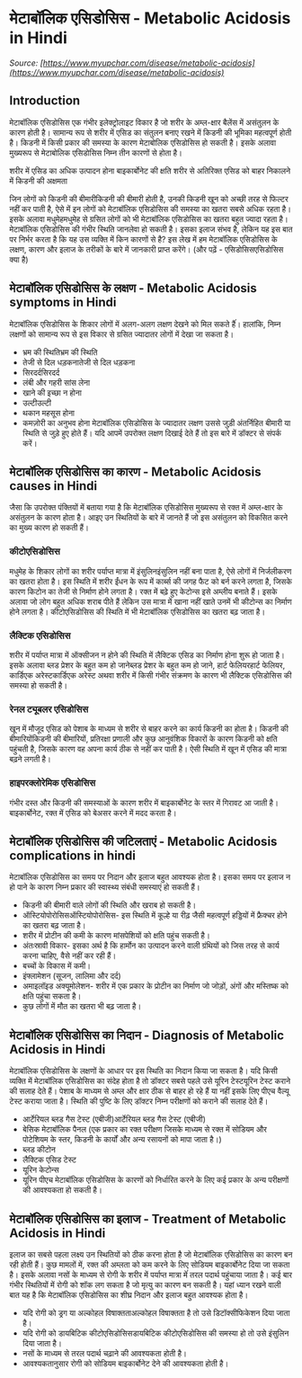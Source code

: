 # मेटाबॉलिक एसिडोसिस - Metabolic Acidosis in Hindi
_Source: [https://www.myupchar.com/disease/metabolic-acidosis](https://www.myupchar.com/disease/metabolic-acidosis)_

## Introduction
मेटाबॉलिक एसिडोसिस एक गंभीर इलेक्ट्रोलाइट विकार है जो शरीर के अम्ल-क्षार बैलेंस में असंतुलन के कारण होती है। सामान्य रूप से शरीर में एसिड का संतुलन बनाए रखने में किडनी की भूमिका महत्वपूर्ण होती है। किडनी में किसी प्रकार की समस्या के कारण मेटाबोलिक एसिडोसिस हो सकती है। इसके अलावा मुख्यरूप से मेटाबोलिक एसिडोसिस निम्न तीन कारणों से होता है।

शरीर में एसिड का अधिक उत्पादन होना
बाइकार्बोनेट की क्षति
शरीर से अतिरिक्त एसिड को बाहर निकालने में किडनी की अक्षमता

जिन लोगों को किडनी की बीमारीकिडनी की बीमारी होती है, उनकी किडनी खून को अच्छी तरह से फिल्टर नहीं कर पाती है, ऐसे में इन लोगों को मेटाबॉलिक एसिडोसिस की समस्या का खतरा सबसे अधिक रहता है। इसके अलावा मधुमेहमधुमेह से ग्रसित लोगों को भी मेटाबॉलिक एसिडोसिस का खतरा बहुत ज्यादा रहता है। मेटाबॉलिक एसिडोसिस की गंभीर स्थिति जानलेवा हो सकती है। इसका इलाज संभव है, लेकिन यह इस बात पर निर्भर करता है कि यह उस व्यक्ति में किन कारणों से है?
इस लेख में हम मेटाबॉलिक एसिडोसिस के लक्षण, कारण और इलाज के तरीकों के बारे में जानकारी प्राप्त करेंगे।
(और पढ़ें - एसिडोसिसएसिडोसिस क्या है)

## मेटाबॉलिक एसिडोसिस के लक्षण - Metabolic Acidosis symptoms in Hindi
मेटाबॉलिक एसिडोसिस के शिकार लोगों में अलग-अलग लक्षण देखने को मिल सकते हैंं। हालांकि, निम्न लक्षणों को सामान्य रूप से इस विकार से ग्रसित ज्यादातर लोगों में देखा जा सकता है।
- भ्रम की स्थितिभ्रम की स्थिति
- तेजी से दिल धड़कनातेजी से दिल धड़कना
- सिरदर्दसिरदर्द
- लंबी और गहरी सांस लेना
- खाने की इच्छा न होना
- उल्टीउल्टी
- थकान महसूस होना
- कमज़ोरी का अनुभव होना
मेटाबॉलिक एसिडोसिस के ज्यादातर लक्षण उससे जुड़ी अंतर्निहित बीमारी या स्थिति से जुड़े हुए होते हैं। यदि आपमें उपरोक्त लक्षण दिखाई देते हैं तो इस बारे में डॉक्टर से संपर्क करें।

## मेटाबॉलिक एसिडोसिस का कारण - Metabolic Acidosis causes in Hindi
जैसा कि उपरोक्त पंक्तियों में बताया गया है कि मेटाबॉलिक एसिडोसिस मुख्यरूप से रक्त में अम्ल-क्षार के असंतुलन के कारण होता है। आइए उन स्थितियों के बारे में जानते हैं जो इस असंतुलन को विकसित करने का मुख्य कारण हो सकती हैं।
### कीटोएसिडोसिस
मधुमेह के शिकार लोगों का शरीर पर्याप्त मात्रा में इंसुलिनइंसुलिन नहीं बना पाता है, ऐसे लोगों में निर्जलीकरण का खतरा होता है। इस स्थिति में शरीर ईंधन के रूप में कार्ब्स की जगह फैट को बर्न करने लगता है, जिसके कारण किटोन का तेजी से निर्माण होने लगता है। रक्त में बढ़े हुए केटोन्स इसे अम्लीय बनाते हैं। इसके अलावा जो लोग बहुत अधिक शराब पीते हैं लेकिन उस मात्रा में खाना नहीं खाते उनमें भी कीटोन्स का निर्माण होने लगता है। कीटोएसिडोसिस की स्थिति में भी मेटाबॉलिक एसिडोसिस का खतरा बढ़ जाता है।
### लैक्टिक एसिडोसिस
शरीर में पर्याप्त मात्रा में ऑक्सीजन न होने की स्थिति में लैक्टिक एसिड का निर्माण होना शुरू हो जाता है। इसके अलावा ब्लड प्रेशर के बहुत कम हो जानेब्लड प्रेशर के बहुत कम हो जाने, हार्ट फेलियरहार्ट फेलियर, कार्डिएक अरेस्टकार्डिएक अरेस्ट अथवा शरीर में किसी गंभीर संक्रमण के कारण भी लैक्टिक एसिडोसिस की समस्या हो सकती है।
### रेनल ट्यूबलर एसिडोसिस
खून में मौजूद एसिड को पेशाब के माध्यम से शरीर से बाहर करने का कार्य किडनी का होता है। किडनी की बीमारियोंकिडनी की बीमारियों, प्रतिरक्षा प्रणाली और कुछ आनुवंशिक विकारों के कारण किडनी को क्षति पहुंचती है, जिसके कारण वह अपना कार्य ठीक से नहीं कर पाती है। ऐसी स्थिति में खून में एसिड की मात्रा बढ़ने लगती है।
### हाइपरक्लोरेमिक एसिडोसिस
गंभीर दस्त और किडनी की समस्याओं के कारण शरीर में बाइकार्बोनेट के स्तर में गिरावट आ जाती है। बाइकार्बोनेट, रक्त में एसिड को बेअसर करने में मदद करता है।

## मेटाबॉलिक एसिडोसिस की जटिलताएं - Metabolic Acidosis complications in hindi
मेटाबॉलिक एसिडोसिस का समय पर निदान और इलाज बहुत आवश्यक होता है। इसका समय पर इलाज न हो पाने के कारण निम्न प्रकार की स्वास्थ्य संबंधी समस्याएं हो सकती हैं।
- किडनी की बीमारी वाले लोगों की स्थिति और खराब हो सकती है।
- ऑस्टियोपोरोसिसऑस्टियोपोरोसिस- इस स्थिति में कूल्हे या रीढ़ जैसी महत्वपूर्ण हड्डियों में फ्रैक्चर होने का खतरा बढ़ जाता है।
- शरीर में प्रोटीन की कमी के कारण मांसपेशियों को क्षति पहुंच सकती है।
- अंतःस्रावी विकार- इसका अर्थ है कि हार्मोन का उत्पादन करने वाली ग्रंथियों को जिस तरह से कार्य करना चाहिए, वैसे नहीं कर रही हैं।
- बच्चों के विकास में कमी।
- इंफ्लामेशन (सूजन, लालिमा और दर्द)
- अमाइलॉइड अक्यूमोलेशन- शरीर में एक प्रकार के प्रोटीन का निर्माण जो जोड़ों, अंगों और मस्तिष्क को क्षति पहुंचा सकता है।
- कुछ लोगों में मौत का खतरा भी बढ़ जाता है।

## मेटाबॉलिक एसिडोसिस का निदान - Diagnosis of Metabolic Acidosis in Hindi
मेटाबॉलिक एसिडोसिस के लक्षणों के आधार पर इस स्थिति का निदान किया जा सकता है। यदि किसी व्यक्ति में मेटाबॉलिक एसिडोसिस का संदेह होता है तो डॉक्टर सबसे पहले उसे यूरिन टेस्टयूरिन टेस्ट कराने की सलाह देते हैं। पेशाब के माध्यम से अम्ल और क्षार ठीक से बाहर हो रहे हैं या नहीं इसके लिए पीएच वैल्यू टेस्ट कराया जाता है। स्थिति की पुष्टि के लिए डॉक्टर निम्न परीक्षणों को कराने की सलाह देते हैं।
- आर्टेरियल ब्लड गैस टेस्ट (एबीजी)आर्टेरियल ब्लड गैस टेस्ट (एबीजी)
- बेसिक मेटाबॉलिक पैनल (एक प्रकार का रक्त परीक्षण जिसके माध्यम से रक्त में सोडियम और पोटेशियम के स्तर, किडनी के कार्यों और अन्य रसायनों को मापा जाता है।)
- ब्लड कीटोन
- लैक्टिक एसिड टेस्ट
- यूरिन केटोन्स
- यूरिन पीएच
मेटाबॉलिक एसिडोसिस के कारणों को निर्धारित करने के लिए कई प्रकार के अन्य परीक्षणों की आवश्यकता हो सकती है।

## मेटाबॉलिक एसिडोसिस का इलाज - Treatment of Metabolic Acidosis in Hindi
इलाज का सबसे पहला लक्ष्य उन स्थितियों को ठीक करना होता है जो मेटाबॉलिक एसिडोसिस का कारण बन रही होती हैं। कुछ मामलों में, रक्त की अम्लता को कम करने के लिए सोडियम बाइकार्बोनेट दिया जा सकता है। इसके अलावा नसों के माध्यम से रोगी के शरीर में पर्याप्त मात्रा मेंं तरल पदार्थ पहुंचाया जाता है। कई बार गंभीर स्थितियों में रोगी को शॉक लग सकता है जो मृत्यु का कारण बन सकती है। यहां ध्यान रखने वाली बात यह है कि मेटाबॉलिक एसिडोसिस का शीघ्र निदान और इलाज बहुत आवश्यक होता है।
- यदि रोगी को ड्रग या अल्कोहल विषाक्तताअल्कोहल विषाक्तता है तो उसे डिटॉक्सीफिकेशन दिया जाता है।
- यदि रोगी को डायबिटिक कीटोएसिडोसिसडायबिटिक कीटोएसिडोसिस की समस्या हो तो उसे इंसुलिन दिया जाता है।
- नसों के माध्यम से तरल पदार्थ चढ़ाने की आवश्यकता होती है।
- आवश्यकतानुसार रोगी को सोडियम बाइकार्बोनेट देने की आवश्यकता होती है।

